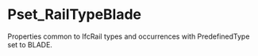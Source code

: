 # Pset_RailTypeBlade

Properties common to IfcRail types and occurrences with PredefinedType set to BLADE.
<!-- end of short definition -->

